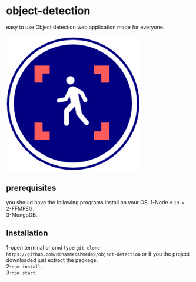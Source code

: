 # object-detection
easy to use Object detection web application made for everyone.

![logo](views/images/3.png)


## prerequisites
you should have the following programs install on your OS.
1-Node v `10.x`.<br>
2-FFMPEG.<br>
3-MongoDB.<br>

## Installation

1-open terminal or cmd type `git clone https://github.com/MohammedAhmed49/object-detection` or if you the project downloaded just extract the package.<br>
2-`npm install`.<br>
3-`npm start`
